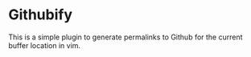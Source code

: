 # Githubify

This is a simple plugin to generate permalinks to Github for the current buffer
location in vim.
